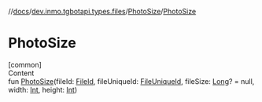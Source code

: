 //[docs](../../../index.md)/[dev.inmo.tgbotapi.types.files](../index.md)/[PhotoSize](index.md)/[PhotoSize](-photo-size.md)



# PhotoSize  
[common]  
Content  
fun [PhotoSize](-photo-size.md)(fileId: [FileId](../../dev.inmo.tgbotapi.requests.abstracts/-file-id/index.md), fileUniqueId: [FileUniqueId](../../dev.inmo.tgbotapi.types/index.md#%5Bdev.inmo.tgbotapi.types%2FFileUniqueId%2F%2F%2FPointingToDeclaration%2F%5D%2FClasslikes%2F625018081), fileSize: [Long](https://kotlinlang.org/api/latest/jvm/stdlib/kotlin/-long/index.html)? = null, width: [Int](https://kotlinlang.org/api/latest/jvm/stdlib/kotlin/-int/index.html), height: [Int](https://kotlinlang.org/api/latest/jvm/stdlib/kotlin/-int/index.html))  



